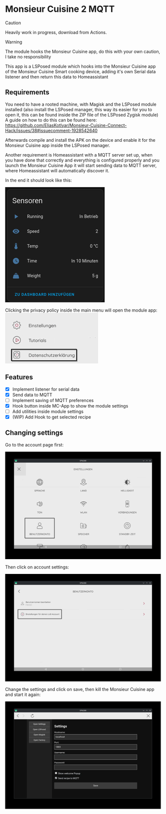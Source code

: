 # Monsieur Cuisine 2 MQTT
> [!CAUTION]
> Heavily work in progress, download from Actions.

> [!WARNING]  
> The module hooks the Monsieur Cuisine app, do this with your own caution, I take no responsibility

This app is a LSPosed module which hooks into the Monsieur Cuisine app of the Monsieur Cuisine Smart cooking device, adding it's own Serial data listener and then return this data to Homeassistant

## Requirements
You need to have a rooted machine, with Magisk and the LSPosed module installed (also install the LSPosed manager, this way its easier for you to open it, this can be found inside the ZIP file of the LSPosed Zygisk module)
A guide on how to do this can be found here:
https://github.com/EliasKotlyar/Monsieur-Cuisine-Connect-Hack/issues/38#issuecomment-1928542640

Afterwards compile and install the APK on the device and enable it for the Monsieur Cuisine app inside the LSPosed manager.

Another requirement is Homeassistant with a MQTT server set up, when you have done that correctly and everything is configured properly and you launch the Monsieur Cuisine App it will start sending data to MQTT server, where Homeassistant will automatically discover it.

In the end it should look like this:

![hass_screenshot.png](hass_screenshot.png)

Clicking the privacy policy inside the main menu will open the module app:
![module_settings.png](module_settings.png)

## Features

- [x] Implement listener for serial data
- [x] Send data to MQTT
- [ ] Implement saving of MQTT preferences
- [x] Hook button inside MC-App to show the module settings
- [ ] Add utilities inside module settings
- [x] (WIP) Add Hook to get selected recipe

## Changing settings

Go to the account page first:

![account.png](account.png)

Then click on account settings:

![account_settings.png](account_settings.png)

Change the settings and click on save, then kill the Monsieur Cuisine app and start it again:

![settings_overview.png](settings_overview.png)
